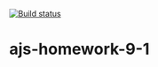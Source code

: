 [![Build status](https://ci.appveyor.com/api/projects/status/mks3d3vxshhg2x4d?svg=true)](https://ci.appveyor.com/project/Vestanu/ajs-homework-9-1)
# ajs-homework-9-1
